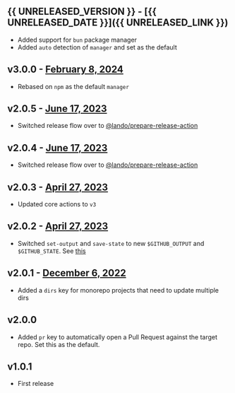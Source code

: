 ## {{ UNRELEASED_VERSION }} - [{{ UNRELEASED_DATE }}]({{ UNRELEASED_LINK }})

* Added support for `bun` package manager
* Added `auto` detection of `manager` and set as the default

## v3.0.0 - [February 8, 2024](https://github.com/lando/auto-deploy-action/releases/tag/v3.0.0)

* Rebased on `npm` as the default `manager`

## v2.0.5 - [June 17, 2023](https://github.com/lando/auto-deploy-action/releases/tag/v2.0.5)

* Switched release flow over to [@lando/prepare-release-action](https://github.com/lando/prepare-release-action)

## v2.0.4 - [June 17, 2023](https://github.com/lando/auto-deploy-action/releases/tag/v2.0.4)

* Switched release flow over to [@lando/prepare-release-action](https://github.com/lando/prepare-release-action)

## v2.0.3 - [April 27, 2023](https://github.com/lando/auto-deploy-action/releases/tag/v2.0.3)

* Updated core actions to `v3`

## v2.0.2 - [April 27, 2023](https://github.com/lando/auto-deploy-action/releases/tag/v2.0.2)

* Switched `set-output` and `save-state` to new `$GITHUB_OUTPUT` and `$GITHUB_STATE`. See [this](https://github.blog/changelog/2022-10-11-github-actions-deprecating-save-state-and-set-output-commands/)

## v2.0.1 - [December 6, 2022](https://github.com/lando/auto-deploy-action/releases/tag/v2.0.1)

* Added a `dirs` key for monorepo projects that need to update multiple dirs

## v2.0.0

* Added `pr` key to automatically open a Pull Request against the target repo. Set this as the default.

## v1.0.1

* First release
